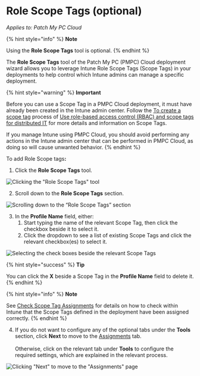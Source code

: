 # Role Scope Tags (optional)

_Applies to: Patch My PC Cloud_

{% hint style="info" %}
**Note**

Using the **Role Scope Tags** tool is optional.
{% endhint %}

The **Role Scope Tags** tool of the Patch My PC (PMPC) Cloud deployment wizard allows you to leverage Intune Role Scope Tags (Scope Tags) in your deployments to help control which Intune admins can manage a specific deployment.

{% hint style="warning" %}
**Important**

Before you can use a Scope Tag in a PMPC Cloud deployment, it must have already been created in the Intune admin center. Follow the [To create a scope tag](https://learn.microsoft.com/en-us/mem/intune/fundamentals/scope-tags#to-create-a-scope-tag) process of [Use role-based access control (RBAC) and scope tags for distributed IT](https://learn.microsoft.com/en-us/mem/intune/fundamentals/scope-tags) for more details and information on Scope Tags.

If you manage Intune using PMPC Cloud, you should avoid performing any actions in the Intune admin center that can be performed in PMPC Cloud, as doing so will cause unwanted behavior.
{% endhint %}

To add Role Scope tag&#x73;**:**

1. Click the **Role Scope Tags** tool.

![Clicking the &#x22;Role Scope Tags&#x22; tool](/_images/image-%2878%29.png-"Clicking-the-&#x22;Role-Scope-Tags&#x22;-tool" "Clicking the &#x22;Role Scope Tags&#x22; tool")

2. Scroll down to the **Role Scope Tags** section.

![Scrolling down to the “Role Scope Tags” section](/_images/image-%2879%29.png-"Scrolling-down-to-the-\"Role-Scope-Tags\"-section" "Scrolling down to the “Role Scope Tags” section")

3. In the **Profile Name** field, either:
   1. Start typing the name of the relevant Scope Tag, then click the checkbox beside it to select it.
   2. Click the dropdown to see a list of existing Scope Tags and click the relevant checkbox(es) to select it.

![Selecting the check boxes beside the relevant Scope Tags](/_images/image-%2880%29.png-"Selecting-the-check-boxes-beside-the-relevant-Scope-Tags" "Selecting the check boxes beside the relevant Scope Tags")

{% hint style="success" %}
**Tip**

You can click the **X** beside a Scope Tag in the **Profile Name** field to delete it.
{% endhint %}

{% hint style="info" %}
**Note**

See [Check Scope Tag Assignments](../../../cloud-reference/intune-reference/check-scope-tag-assignments-in-intune.md) for details on how to check within Intune that the Scope Tags defined in the deployment have been assigned correctly.
{% endhint %}

4. If you do not want to configure any of the optional tabs under the **Tools** section, click **Next** to move to the [Assignments](../cloud-assignments-deployment-tab.md) tab.\
   \
   Otherwise, click on the relevant tab under **Tools** to configure the required settings, which are explained in the relevant process.

![Clicking &#x22;Next&#x22; to move to the &#x22;Assignments&#x22; page](/_images/image-%2881%29.png-"Clicking-&#x22;Next&#x22;-to-move-to-the-&#x22;Assignments&#x22;-page" "Clicking &#x22;Next&#x22; to move to the &#x22;Assignments&#x22; page")
